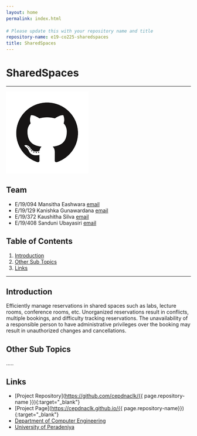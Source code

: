 ```yaml
---
layout: home
permalink: index.html

# Please update this with your repository name and title
repository-name: e19-co225-sharedspaces
title: SharedSpaces
---
```


[comment]: # "This is the standard layout for the project, but you can clean this and use your own template"

# SharedSpaces

---

![Sample Image](./images/sample.png)

## Team
-  E/19/094 Mansitha Eashwara [email](mailto:e19094@email.com)
-  E/19/129 Kanishka Gunawardana [email](mailto:e19129@email.com)
-  E/19/372 Kaushitha Silva [email](mailto:e19372@email.com)
-  E/19/408 Sanduni Ubayasiri [email](mailto:e19408@email.com)

## Table of Contents
1. [Introduction](#introduction)
2. [Other Sub Topics](#other-sub-topics)
3. [Links](#links)

---

## Introduction

Efficiently manage reservations in shared spaces such as labs, lecture rooms, conference rooms, etc. Unorganized reservations result in conflicts, multiple bookings, and difficulty tracking reservations. The unavailability of a responsible person to have administrative privileges over the booking may result in unauthorized changes and cancellations.

## Other Sub Topics

.....

## Links

- [Project Repository](https://github.com/cepdnaclk/{{ page.repository-name }}){:target="_blank"}
- [Project Page](https://cepdnaclk.github.io/{{ page.repository-name}}){:target="_blank"}
- [Department of Computer Engineering](http://www.ce.pdn.ac.lk/)
- [University of Peradeniya](https://eng.pdn.ac.lk/)


[//]: # (Please refer this to learn more about Markdown syntax)
[//]: # (https://github.com/adam-p/markdown-here/wiki/Markdown-Cheatsheet)
